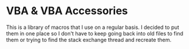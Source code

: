 # VBA & VBA Accessories

This is a library of macros that I use on a regular basis. I decided to put them in one place so I don't have to keep going back into old files to find them or trying to find the stack exchange thread and recreate them.
